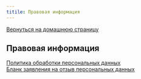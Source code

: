 ```yaml
---
titile: Правовая информация
---
```


[Вернуться на домашнюю страницу](/)

## Правовая информация

[Политика обработки персональных данных](/ru/law-info/personal-data-processing-policy)  
[Бланк заявления на отзыв персональных данных](/docs/personal-data-revocation-form.docx)
